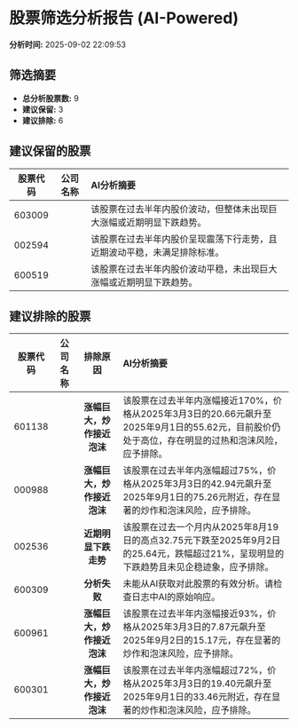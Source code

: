 # 股票筛选分析报告 (AI-Powered)

**分析时间:** 2025-09-02 22:09:53

## 筛选摘要

- **总分析股票数:** 9
- **建议保留:** 3
- **建议排除:** 6

## 建议保留的股票

| 股票代码 | 公司名称 | AI分析摘要 |
|:---:|:---:|:---|
| 603009 |  | 该股票在过去半年内股价波动，但整体未出现巨大涨幅或近期明显下跌趋势。 |
| 002594 |  | 该股票在过去半年内股价呈现震荡下行走势，且近期波动平稳，未满足排除标准。 |
| 600519 |  | 该股票在过去半年内股价波动平稳，未出现巨大涨幅或近期明显下跌趋势。 |

## 建议排除的股票

| 股票代码 | 公司名称 | 排除原因 | AI分析摘要 |
|:---:|:---:|:---:|:---|
| 601138 |  | **涨幅巨大，炒作接近泡沫** | 该股票在过去半年内涨幅接近170%，价格从2025年3月3日的20.66元飙升至2025年9月1日的55.62元，目前股价仍处于高位，存在明显的过热和泡沫风险，应予排除。 |
| 000988 |  | **涨幅巨大，炒作接近泡沫** | 该股票在过去半年内涨幅超过75%，价格从2025年3月3日的42.94元飙升至2025年9月1日的75.26元附近，存在显著的炒作和泡沫风险，应予排除。 |
| 002536 |  | **近期明显下跌走势** | 该股票在过去一个月内从2025年8月19日的高点32.75元下跌至2025年9月2日的25.64元，跌幅超过21%，呈现明显的下跌趋势且未见企稳迹象，应予排除。 |
| 600309 |  | **分析失败** | 未能从AI获取对此股票的有效分析。请检查日志中AI的原始响应。 |
| 600961 |  | **涨幅巨大，炒作接近泡沫** | 该股票在过去半年内涨幅接近93%，价格从2025年3月3日的7.87元飙升至2025年9月2日的15.17元，存在显著的炒作和泡沫风险，应予排除。 |
| 600301 |  | **涨幅巨大，炒作接近泡沫** | 该股票在过去半年内涨幅超过72%，价格从2025年3月3日的19.40元飙升至2025年9月1日的33.46元附近，存在显著的炒作和泡沫风险，应予排除。 |
